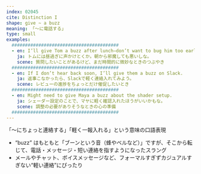 ```yaml
---
index: 02045
cite: Distinction I
shape: give ~ a buzz
meaning: 「〜に電話する」
type: small
examples:
  ########################################
  - en: I’ll give Tom a buzz after lunch—don’t want to bug him too early.
    ja: トムには昼過ぎに声かけとくか。朝から邪魔しても悪いしな。
    scene: 質問したいことがあるけど、まだ時間的に微妙なときのつぶやき
  ########################################
  - en: If I don’t hear back soon, I’ll give them a buzz on Slack.
    ja: 返事こなかったら、Slackで軽く連絡入れてみよう。
    scene: レビューの進捗をちょっとだけ催促したいとき
  ########################################
  - en: Might need to give Maya a buzz about the shader setup.
    ja: シェーダー設定のことで、マヤに軽く確認入れたほうがいいかもな。
    scene: 調整の必要がありそうなときの心の準備
  ########################################
---
```


「〜にちょっと連絡する」「軽く一報入れる」という意味の口語表現

- “buzz” はもともと「ブーンという音（蜂やベルなど）」ですが、そこから転じて、電話・メッセージ・短い連絡を指すようになったスラング
- メールやチャット、ボイスメッセージなど、フォーマルすぎずカジュアルすぎない“軽い連絡”にぴったり
